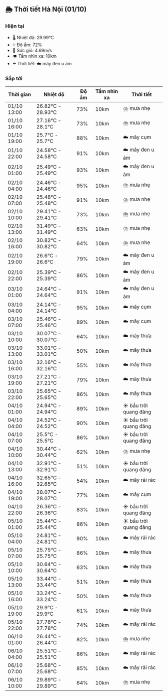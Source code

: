 ## 🌦️ Thời tiết Hà Nội (01/10)

### Hiện tại

- 🌡️ Nhiệt độ: 29.99℃
- 💦 Độ ẩm: 72%
- 💨 Sức gió: 4.69m/s
- 👁️ Tầm nhìn xa: 10km
- ☂️ Thời tiết: ☁️ mây đen u ám

### Sắp tới

| Thời gian | Nhiệt độ | Độ ẩm | Tầm nhìn xa | Thời tiết |
| --- | --- | --- | --- | --- |
| 01/10 13:00 | 26.82℃ - 28.93℃ | 73% | 10km | ⛈️ mưa nhẹ |
| 01/10 16:00 | 27.16℃ - 28.1℃ | 73% | 10km | ⛈️ mưa nhẹ |
| 01/10 19:00 | 25.7℃ - 25.7℃ | 88% | 10km | ☁️ mây cụm |
| 01/10 22:00 | 24.58℃ - 24.58℃ | 91% | 10km | ☁️ mây đen u ám |
| 02/10 01:00 | 25.49℃ - 25.49℃ | 93% | 10km | ☁️ mây đen u ám |
| 02/10 04:00 | 24.46℃ - 24.46℃ | 95% | 10km | ⛈️ mưa nhẹ |
| 02/10 07:00 | 25.48℃ - 25.48℃ | 91% | 10km | ⛈️ mưa nhẹ |
| 02/10 10:00 | 29.41℃ - 29.41℃ | 73% | 10km | ⛈️ mưa nhẹ |
| 02/10 13:00 | 31.49℃ - 31.49℃ | 63% | 10km | ⛈️ mưa nhẹ |
| 02/10 16:00 | 30.82℃ - 30.82℃ | 64% | 10km | ⛈️ mưa nhẹ |
| 02/10 19:00 | 26.6℃ - 26.6℃ | 79% | 10km | ☁️ mây đen u ám |
| 02/10 22:00 | 25.39℃ - 25.39℃ | 86% | 10km | ☁️ mây đen u ám |
| 03/10 01:00 | 24.64℃ - 24.64℃ | 91% | 10km | ☁️ mây đen u ám |
| 03/10 04:00 | 24.14℃ - 24.14℃ | 95% | 10km | ☁️ mây cụm |
| 03/10 07:00 | 25.46℃ - 25.46℃ | 89% | 10km | ☁️ mây cụm |
| 03/10 10:00 | 30.07℃ - 30.07℃ | 64% | 10km | ☁️ mây thưa |
| 03/10 13:00 | 33.01℃ - 33.01℃ | 50% | 10km | ☁️ mây thưa |
| 03/10 16:00 | 32.16℃ - 32.16℃ | 55% | 10km | ☁️ mây thưa |
| 03/10 19:00 | 27.21℃ - 27.21℃ | 79% | 10km | ☁️ mây thưa |
| 03/10 22:00 | 25.65℃ - 25.65℃ | 86% | 10km | ☁️ mây thưa |
| 04/10 01:00 | 24.94℃ - 24.94℃ | 89% | 10km | ☀️ bầu trời quang đãng |
| 04/10 04:00 | 24.52℃ - 24.52℃ | 90% | 10km | ☀️ bầu trời quang đãng |
| 04/10 07:00 | 25.5℃ - 25.5℃ | 86% | 10km | ☀️ bầu trời quang đãng |
| 04/10 10:00 | 30.44℃ - 30.44℃ | 62% | 10km | ⛈️ mưa nhẹ |
| 04/10 13:00 | 32.91℃ - 32.91℃ | 51% | 10km | ☀️ bầu trời quang đãng |
| 04/10 16:00 | 32.65℃ - 32.65℃ | 54% | 10km | ☁️ mây rải rác |
| 04/10 19:00 | 28.07℃ - 28.07℃ | 77% | 10km | ☁️ mây cụm |
| 04/10 22:00 | 26.36℃ - 26.36℃ | 83% | 10km | ☀️ bầu trời quang đãng |
| 05/10 01:00 | 25.44℃ - 25.44℃ | 86% | 10km | ☀️ bầu trời quang đãng |
| 05/10 04:00 | 24.81℃ - 24.81℃ | 90% | 10km | ☁️ mây rải rác |
| 05/10 07:00 | 25.75℃ - 25.75℃ | 86% | 10km | ☁️ mây thưa |
| 05/10 10:00 | 30.64℃ - 30.64℃ | 63% | 10km | ☁️ mây thưa |
| 05/10 13:00 | 33.44℃ - 33.44℃ | 51% | 10km | ☁️ mây thưa |
| 05/10 16:00 | 33.24℃ - 33.24℃ | 50% | 10km | ☁️ mây thưa |
| 05/10 19:00 | 29.9℃ - 29.9℃ | 61% | 10km | ☁️ mây thưa |
| 05/10 22:00 | 27.78℃ - 27.78℃ | 74% | 10km | ☁️ mây rải rác |
| 06/10 01:00 | 26.44℃ - 26.44℃ | 82% | 10km | ⛈️ mưa nhẹ |
| 06/10 04:00 | 25.51℃ - 25.51℃ | 86% | 10km | ☁️ mây rải rác |
| 06/10 07:00 | 25.68℃ - 25.68℃ | 85% | 10km | ☁️ mây rải rác |
| 06/10 10:00 | 29.89℃ - 29.89℃ | 64% | 10km | ⛈️ mưa nhẹ |

